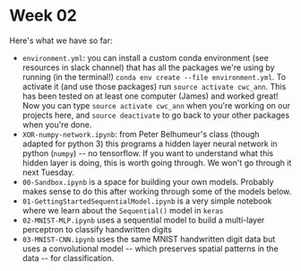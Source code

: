 # Week 02

Here's what we have so far:

  - `environment.yml`: you can install a custom conda environment (see resources in slack channel) that has all the packages we're using by running (in the terminal!) `conda env create --file environment.yml`. To activate it (and use those packages) run `source activate cwc_ann`. This has been tested on at least one computer (James) and worked great! Now you can type `source activate cwc_ann` when you're working on our projects here, and `source deactivate` to go back to your other packages when you're done.
- `XOR-numpy-network.ipynb`: from Peter Belhumeur's class (though adapted for python 3) this programs a hidden layer  neural network in python (`numpy`) -- no tensorflow. If you want to understand what this hidden layer is doing, this is worth going through. We won't go through it next Tuesday.
- `00-Sandbox.ipynb` is a space for building your own models. Probably makes sense to do this after working through some of the models below.
- `01-GettingStartedSequentialModel.ipynb` is a very simple notebook where we learn about the `Sequential()` model in `keras`
- `02-MNIST-MLP.ipynb` uses a sequential model to build a multi-layer perceptron to classify handwritten digits
- `03-MNIST-CNN.ipynb` uses the same MNIST handwritten digit data but uses a convolutional model -- which preserves spatial patterns in the data -- for classification.
